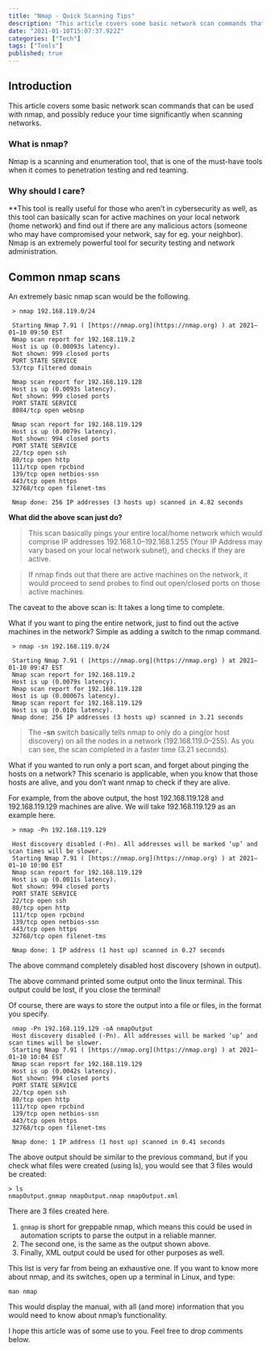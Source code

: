 ```yaml
---
title: "Nmap - Quick Scanning Tips"
description: "This article covers some basic network scan commands that can be used with nmap, and possibly reduce your time significantly when scanning…"
date: "2021-01-10T15:07:37.922Z"
categories: ["Tech"]
tags: ["Tools"]
published: true
---
```


## Introduction
This article covers some basic network scan commands that can be used with nmap, and possibly reduce your time significantly when scanning networks.

### What is nmap?

Nmap is a scanning and enumeration tool, that is one of the must-have tools when it comes to penetration testing and red teaming.

### Why should I care?
**This tool is really useful for those who aren’t in cybersecurity as well, as this tool can basically scan for active machines on your local network (home network) and find out if there are any malicious actors (someone who may have compromised your network, say for eg. your neighbor).
Nmap is an extremely powerful tool for security testing and network administration.

 ## Common nmap scans
 An extremely basic nmap scan would be the following. 
```
 > nmap 192.168.119.0/24

 Starting Nmap 7.91 ( [https://nmap.org](https://nmap.org) ) at 2021–01–10 09:50 EST
 Nmap scan report for 192.168.119.2
 Host is up (0.00093s latency).
 Not shown: 999 closed ports
 PORT STATE SERVICE
 53/tcp filtered domain

 Nmap scan report for 192.168.119.128
 Host is up (0.0093s latency).
 Not shown: 999 closed ports
 PORT STATE SERVICE
 8084/tcp open websnp

 Nmap scan report for 192.168.119.129
 Host is up (0.0079s latency).
 Not shown: 994 closed ports
 PORT STATE SERVICE
 22/tcp open ssh
 80/tcp open http
 111/tcp open rpcbind
 139/tcp open netbios-ssn
 443/tcp open https
 32768/tcp open filenet-tms

 Nmap done: 256 IP addresses (3 hosts up) scanned in 4.82 seconds
```
**What did the above scan just do?**

> This scan basically pings your entire local/home network which would comprise IP addresses 192.168.1.0–192.168.1.255 (Your IP Address may vary based on your local network subnet), and checks if they are active.

> If nmap finds out that there are active machines on the network, it would proceed to send probes to find out open/closed ports on those active machines.

The caveat to the above scan is: It takes a long time to complete.

What if you want to ping the entire network, just to find out the active machines in the network? Simple as adding a switch to the nmap command.
```
 > nmap -sn 192.168.119.0/24

 Starting Nmap 7.91 ( [https://nmap.org](https://nmap.org) ) at 2021–01-10 09:47 EST
 Nmap scan report for 192.168.119.2
 Host is up (0.0079s latency).
 Nmap scan report for 192.168.119.128
 Host is up (0.00067s latency).
 Nmap scan report for 192.168.119.129
 Host is up (0.010s latency).
 Nmap done: 256 IP addresses (3 hosts up) scanned in 3.21 seconds
```

> The **-sn** switch basically tells nmap to only do a ping(or host discovery) on all the nodes in a network (192.168.119.0–255). As you can see, the scan completed in a faster time (3.21 seconds).

What if you wanted to run only a port scan, and forget about pinging the hosts on a network? This scenario is applicable, when you know that those hosts are alive, and you don’t want nmap to check if they are alive.

For example, from the above output, the host 192.168.119.128 and 192.168.119.129 machines are alive. We will take 192.168.119.129 as an example here.
```
 > nmap -Pn 192.168.119.129

 Host discovery disabled (-Pn). All addresses will be marked ‘up’ and scan times will be slower.
 Starting Nmap 7.91 ( [https://nmap.org](https://nmap.org) ) at 2021–01–10 10:00 EST
 Nmap scan report for 192.168.119.129
 Host is up (0.0011s latency).
 Not shown: 994 closed ports
 PORT STATE SERVICE
 22/tcp open ssh
 80/tcp open http
 111/tcp open rpcbind
 139/tcp open netbios-ssn
 443/tcp open https
 32768/tcp open filenet-tms

 Nmap done: 1 IP address (1 host up) scanned in 0.27 seconds
```

The above command completely disabled host discovery (shown in output).

The above command printed some output onto the linux terminal. This output could be lost, if you close the terminal!

Of course, there are ways to store the output into a file or files, in the format you specify.

```
 nmap -Pn 192.168.119.129 -oA nmapOutput
 Host discovery disabled (-Pn). All addresses will be marked ‘up’ and scan times will be slower.
 Starting Nmap 7.91 ( [https://nmap.org](https://nmap.org) ) at 2021–01–10 10:04 EST
 Nmap scan report for 192.168.119.129
 Host is up (0.0042s latency).
 Not shown: 994 closed ports
 PORT STATE SERVICE
 22/tcp open ssh
 80/tcp open http
 111/tcp open rpcbind
 139/tcp open netbios-ssn
 443/tcp open https
 32768/tcp open filenet-tms

 Nmap done: 1 IP address (1 host up) scanned in 0.41 seconds
```

The above output should be similar to the previous command, but if you check what files were created (using ls), you would see that 3 files would be created:

```
> ls 
nmapOutput.gnmap nmapOutput.nmap nmapOutput.xml
```
There are 3 files created here.

1.  `gnmap` is short for greppable nmap, which means this could be used in automation scripts to parse the output in a reliable manner.
2.  The second one, is the same as the output shown above.
3.  Finally, XML output could be used for other purposes as well.

This list is very far from being an exhaustive one. If you want to know more about nmap, and its switches, open up a terminal in Linux, and type:

```
man nmap
```

This would display the manual, with all (and more) information that you would need to know about nmap’s functionality.

I hope this article was of some use to you. Feel free to drop comments below.
